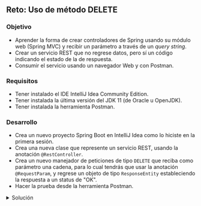 ## Reto: Uso de método DELETE

### Objetivo
- Aprender la forma de crear controladores de Spring usando su módulo web (Spring MVC) y recibir un parámetro a través de un *query string*.
- Crear un servicio REST que no regrese datos, pero sí un código indicando el estado de la de respuesta.
- Consumir el servicio usando un navegador Web y con Postman.

### Requisitos
- Tener instalado el IDE IntelliJ Idea Community Edition.
- Tener instalada la última versión del JDK 11 (de Oracle u OpenJDK).
- Tener instalada la herramienta Postman.

### Desarrollo
- Crea un nuevo proyecto Spring Boot en IntelliJ Idea como lo hiciste en la primera sesión.
- Crea una nueva clase que represente un servicio REST, usando la anotación `@RestController`.
- Crea un nuevo manejador de peticiones de tipo `DELETE` que reciba como parámetro una cadena, para lo cual tendrás que usar la anotación `@RequestParam`, y regrese un objeto de tipo `ResponseEntity` estableciendo la respuesta a un status de "OK".
- Hacer la prueba desde la herramienta Postman.

<details>
	<summary>Solución</summary>
  
1. Crea un proyecto Maven usando Spring Initializr desde el IDE IntelliJIdea como lo hiciste en la primera sesión.

2. En la ventana que se abre selecciona las siguientes opciones:
- Grupo, artefacto y nombre del proyecto.
- Tipo de proyecto: **Maven Project**.
- Lenguaje: **Java**.
- Forma de empaquetar la aplicación: **jar**.
- Versión de Java: **11**.

3. Elige **Spring Web** como la única dependencia del proyecto:

4. Dale un nombre y una ubicación al proyecto y presiona el botón `Finish`.

5. En el proyecto que se acaba de crear debes tener el siguiente paquete: `org.bedu.java.backend.sesion2.reto3`. Dentro de ese paquete crea un subpaquete con el nombre de `controllers`.

![imagen](img/img_01.png)

6. Dentro del paquete crea una nueva clase llamada `SaludoController`. Para indicar a Spring que este componente es un servicio REST decorara la clase con la anotación `@RestController`:

```java
@RestController
public class SaludoController {

}
```

8. Esta clase tendrá un solo método o manejador de llamadas, el cual recibirá un parámetro de tipo `String` y regresará un objeto de tipo `ResponseEntity`.

```java
    public ResponseEntity saluda(@RequestParam String id){
        return ResponseEntity.status(HttpStatus.OK).build();
    }
```

Para indicar que este método es un manejador de peticiones debemos indicar qué tipo de operaciones manejará (el verbo HTTP que soportará) en este caso se usará el verbo **DELETE**. La anotación que se usrá es `@DeleteMapping` a la cual hay que indicarle la URL de las peticiones que manejará. En este caso será la ruta `saludo`.

El método completo queda de la siguiente forma:

```java
    @DeleteMapping("/saludo")
    public ResponseEntity saluda(@RequestParam String id){
        return ResponseEntity.status(HttpStatus.OK).build();
    }
```

9. Ejecuta la aplicación.

10. Ahora, in *Postman* crea una nueva petición de tipo `DELETE` hacia la URL **http://localhost:8080/saludo?id=Beto**. 

![imagen](img/img_02.png)

11. Presiona el botón `Send`. Una vez que recibas la respuesta, debes ver una salida similar en el panel de respuestas:

![imagen](img/img_03.png)
  
</details>

